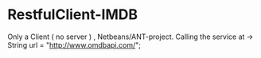 RestfulClient-IMDB
==================

Only a Client ( no server ) , Netbeans/ANT-project. Calling the service at -> String url = "http://www.omdbapi.com/"; 
